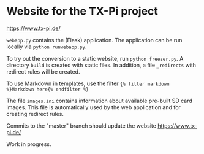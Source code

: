 # Website for the TX-Pi project

https://www.tx-pi.de/


``webapp.py`` contains the (Flask) application.
The application can be run locally via ``python runwebapp.py``. 

To try out the conversion to a static website, run ``python freezer.py``.
A directory ``build`` is created with static files. In addition,
a file ``_redirects`` with redirect rules will be created.

To use Markdown in templates, use the filter ``{% filter markdown %}Markdown here{% endfilter %}`` 

The file ``images.ini`` contains information about available pre-built 
SD card images. This file is automatically used by the web application
and for creating redirect rules.

Commits to the "master" branch should update the website https://www.tx-pi.de/

Work in progress.
